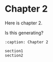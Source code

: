 # Chapter 2

Here is chapter 2.

Is this generating?

```{toctree}
:caption: Chapter 2

section1
section2
```